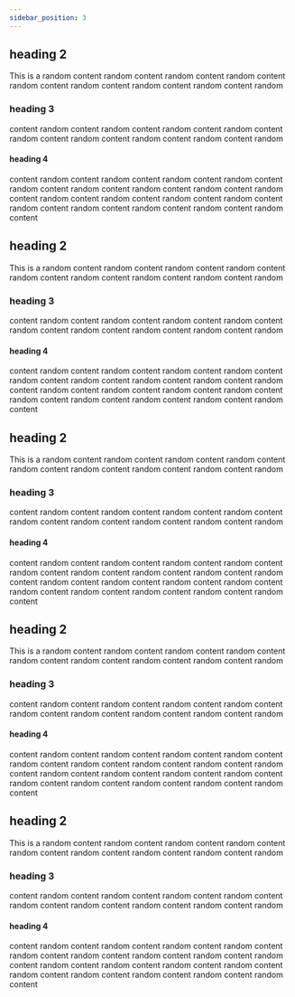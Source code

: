 ```yaml
---
sidebar_position: 3
---
```


## heading 2

This is a random content random content random content random content random content random content random content random content random

### heading 3

content random content random content random content random content random content random content random content random content random

#### heading 4

content random content random content random content random content random content random content random content random content random content random content random content random content random content random content random content random content random content random content

## heading 2

This is a random content random content random content random content random content random content random content random content random

### heading 3

content random content random content random content random content random content random content random content random content random

#### heading 4

content random content random content random content random content random content random content random content random content random content random content random content random content random content random content random content random content random content random content

## heading 2

This is a random content random content random content random content random content random content random content random content random

### heading 3

content random content random content random content random content random content random content random content random content random

#### heading 4

content random content random content random content random content random content random content random content random content random content random content random content random content random content random content random content random content random content random content

## heading 2

This is a random content random content random content random content random content random content random content random content random

### heading 3

content random content random content random content random content random content random content random content random content random

#### heading 4

content random content random content random content random content random content random content random content random content random content random content random content random content random content random content random content random content random content random content

## heading 2

This is a random content random content random content random content random content random content random content random content random

### heading 3

content random content random content random content random content random content random content random content random content random

#### heading 4

content random content random content random content random content random content random content random content random content random content random content random content random content random content random content random content random content random content random content

